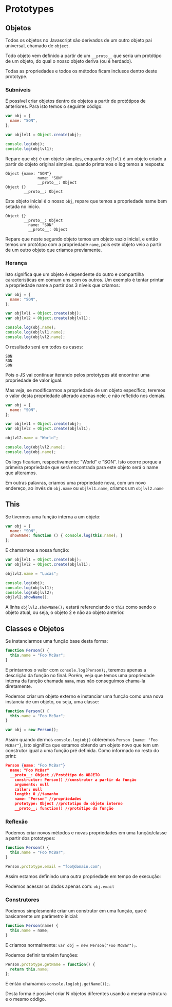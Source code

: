 # Prototypes

## Objetos

Todos os objetos no Javascript são derivados de um outro objeto pai universal, chamado de `object`.

Todo objeto vem definido a partir de um `__proto__` que seria um protótipo de um objeto, do qual o nosso objeto deriva (ou é herdado).

Todas as propriedades e todos os métodos ficam inclusos dentro deste prototype.

### Subníveis

É possível criar objetos dentro de objetos a partir de protótipos de anteriores. Para isto temos o seguinte código:

```js
var obj = {
  name: "SON",
};

var objlvl1 = Object.create(obj);

console.log(obj);
console.log(objlvl1);
```

Repare que `obj` é um objeto simples, enquanto `objlvl1` é um objeto criado a partir do objeto original simples. quando printamos o log temos a resposta:

```
Object {name: "SON"}
              name: "SON"
              __proto__: Object
Object {}
        __proto__: Object
```

Este objeto inicial é o nosso `obj`, repare que temos a propriedade name bem setada no inicio.

```
Object {}
        __proto__: Object
          name: "SON"
          __proto__: Object
```

Repare que neste segundo objeto temos um objeto vazio inicial, e então temos um protótipo com a propriedade `name`, pois este objeto veio a partir de um outro objeto que criamos previamente.

### Herança

Isto significa que um objeto é dependente do outro e compartilha características em comum uns com os outros. Um exemplo é tentar printar a propriedade name a partir dos 3 níveis que criamos:

```js
var obj = {
  name: "SON",
};

var objlvl1 = Object.create(obj);
var objlvl2 = Object.create(objlvl1);

console.log(obj.name);
console.log(objlvl1.name);
console.log(objlvl2.name);
```

O resultado será em todos os casos:

```
SON
SON
SON
```

Pois o JS vai continuar iterando pelos prototypes até encontrar uma propriedade de valor igual.

Mas veja, se modificarmos a propriedade de um objeto específico, teremos o valor desta propriedade alterado apenas nele, e não refletido nos demais.

```js
var obj = {
  name: "SON",
};

var objlvl1 = Object.create(obj);
var objlvl2 = Object.create(objlvl1);

objlvl2.name = "World";

console.log(objlvl2.name);
console.log(obj.name);
```

Os logs ficariam, respectivamente: "World" e "SON". Isto ocorre porque a primeira propriedade que será encontrada para este objeto será o name que alteramos.

Em outras palavras, criamos uma propriedade nova, com um novo endereço, ao invés de `obj.name` ou `objlvl1.name`, criamos um `objlvl2.name`

## This

Se tivermos uma função interna a um objeto:

```js
var obj = {
  name: "SON",
  showName: function () { console.log(this.name); }
};
```

E chamarmos a nossa função:

```js
var objlvl1 = Object.create(obj);
var objlvl2 = Object.create(objlvl1);

objlvl2.name = "Lucas";

console.log(obj);
console.log(objlvl1);
console.log(objlvl2);
objlvl2.showName();
```

A linha `objlvl2.showName();` estará referenciando o `this` como sendo o objeto atual, ou seja, o objeto 2 e não ao objeto anterior.

## Classes e Objetos

Se instanciarmos uma função base desta forma:

```js
function Person() {
  this.name = "Foo McBar";
}
```

E printarmos o valor com `console.log(Person);`, teremos apenas a descrição da função no final. Porém, veja que temos uma propriedade interna da função chamada `name`, mas não conseguimos chama-la diretamente.

Podemos criar um objeto externo e instanciar uma função como uma nova instancia de um objeto, ou seja, uma classe:

```js
function Person() {
  this.name = "Foo McBar";
}

var obj = new Person();
```

Assim quando dermos `console.log(obj)` obteremos `Person {name: "Foo McBar"}`, isto significa que estamos obtendo um objeto novo que tem um construtor igual a uma função pré definida. Como informado no resto do print:

```json
Person {name: "Foo McBar"}
  name: "Foo McBar"
  __proto__: Object //Protótipo do OBJETO
    constructor: Person() //construtor a partir da função
    arguments: null
    caller: null
    length: 0 //tamanho
    name: "Person" //propriedades
    prototype: Object //prototipo do objeto interno
    __proto__: function() //protótipo da função
```

### Reflexão

Podemos criar novos métodos e novas propriedades em uma função/classe a partir dos prototypes:

```js
function Person() {
  this.name = "Foo McBar";
}

Person.prototype.email = "foo@domain.com";
```

Assim estamos definindo uma outra propriedade em tempo de execução:

Podemos acessar os dados apenas com: `obj.email`

### Construtores

Podemos simplesmente criar um construtor em uma função, que é basicamente um parâmetro inicial:

```js
function Person(name) {
  this.name = name;
}
```

E criamos normalmente: `var obj = new Person("Foo McBar");`.

Podemos definir também funções:

```js
Person.prototype.getName = function() {
  return this.name;
};
```

E então chamamos `console.log(obj.getName());`.

Desta forma é possível criar N objetos diferentes usando a mesma estrutura e o mesmo código.